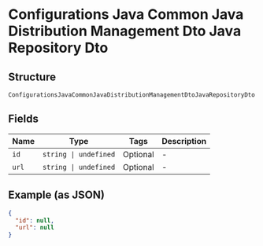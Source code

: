 
# Configurations Java Common Java Distribution Management Dto Java Repository Dto

## Structure

`ConfigurationsJavaCommonJavaDistributionManagementDtoJavaRepositoryDto`

## Fields

| Name | Type | Tags | Description |
|  --- | --- | --- | --- |
| `id` | `string \| undefined` | Optional | - |
| `url` | `string \| undefined` | Optional | - |

## Example (as JSON)

```json
{
  "id": null,
  "url": null
}
```

